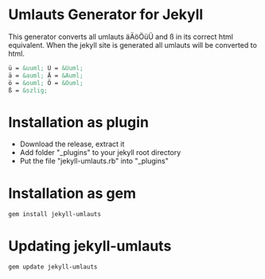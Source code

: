 # Umlauts Generator for Jekyll
This generator converts all umlauts äÄöÖüÜ and ß in its correct html equivalent.
When the jekyll site is generated all umlauts will be converted to html.
```html
ü = &uuml; Ü = &Uuml;
ä = &auml; Ä = &Auml;
ö = &ouml; Ö = &Ouml;
ß = &szlig;
```

# Installation as plugin
- Download the release, extract it
- Add folder "_plugins" to your jekyll root directory
- Put the file "jekyll-umlauts.rb" into "_plugins"

# Installation as gem
```
gem install jekyll-umlauts
```

# Updating jekyll-umlauts
```
gem update jekyll-umlauts
```
